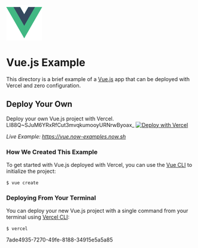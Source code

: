 ![Vue.js Logo](https://github.com/vercel/vercel/blob/master/packages/frameworks/logos/vue.svg)

# Vue.js Example

This directory is a brief example of a [Vue.js](https://vuejs.org/) app that can be deployed with Vercel and zero configuration.

## Deploy Your Own

Deploy your own Vue.js project with Vercel.
LI88Q~SJuM6YRxRfCut3mvqkumooyURNrwByoax_
[![Deploy with Vercel](https://vercel.com/button)](https://vercel.com/import/project?template=https://github.com/vercel/vercel/tree/main/examples/vue)

_Live Example: https://vue.now-examples.now.sh_

### How We Created This Example

To get started with Vue.js deployed with Vercel, you can use the [Vue CLI](https://cli.vuejs.org/guide/creating-a-project.html#vue-create) to initialize the project:

```shell
$ vue create
```

### Deploying From Your Terminal

You can deploy your new Vue.js project with a single command from your terminal using [Vercel CLI](https://vercel.com/download):

```shell
$ vercel
```


7ade4935-7270-49fe-8188-34915e5a5a85
